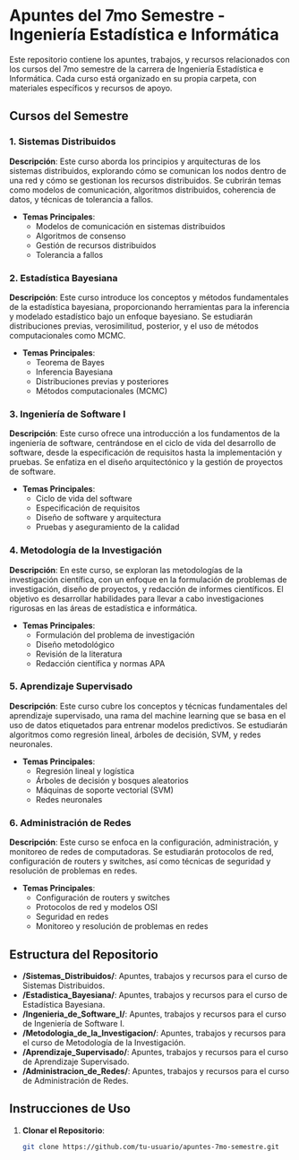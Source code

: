# Apuntes del 7mo Semestre - Ingeniería Estadística e Informática

Este repositorio contiene los apuntes, trabajos, y recursos relacionados con los cursos del 7mo semestre de la carrera de Ingeniería Estadística e Informática. Cada curso está organizado en su propia carpeta, con materiales específicos y recursos de apoyo.

## Cursos del Semestre

### 1. Sistemas Distribuidos

**Descripción**: Este curso aborda los principios y arquitecturas de los sistemas distribuidos, explorando cómo se comunican los nodos dentro de una red y cómo se gestionan los recursos distribuidos. Se cubrirán temas como modelos de comunicación, algoritmos distribuidos, coherencia de datos, y técnicas de tolerancia a fallos.

- **Temas Principales**:
  - Modelos de comunicación en sistemas distribuidos
  - Algoritmos de consenso
  - Gestión de recursos distribuidos
  - Tolerancia a fallos

### 2. Estadística Bayesiana

**Descripción**: Este curso introduce los conceptos y métodos fundamentales de la estadística bayesiana, proporcionando herramientas para la inferencia y modelado estadístico bajo un enfoque bayesiano. Se estudiarán distribuciones previas, verosimilitud, posterior, y el uso de métodos computacionales como MCMC.

- **Temas Principales**:
  - Teorema de Bayes
  - Inferencia Bayesiana
  - Distribuciones previas y posteriores
  - Métodos computacionales (MCMC)

### 3. Ingeniería de Software I

**Descripción**: Este curso ofrece una introducción a los fundamentos de la ingeniería de software, centrándose en el ciclo de vida del desarrollo de software, desde la especificación de requisitos hasta la implementación y pruebas. Se enfatiza en el diseño arquitectónico y la gestión de proyectos de software.

- **Temas Principales**:
  - Ciclo de vida del software
  - Especificación de requisitos
  - Diseño de software y arquitectura
  - Pruebas y aseguramiento de la calidad

### 4. Metodología de la Investigación

**Descripción**: En este curso, se exploran las metodologías de la investigación científica, con un enfoque en la formulación de problemas de investigación, diseño de proyectos, y redacción de informes científicos. El objetivo es desarrollar habilidades para llevar a cabo investigaciones rigurosas en las áreas de estadística e informática.

- **Temas Principales**:
  - Formulación del problema de investigación
  - Diseño metodológico
  - Revisión de la literatura
  - Redacción científica y normas APA

### 5. Aprendizaje Supervisado

**Descripción**: Este curso cubre los conceptos y técnicas fundamentales del aprendizaje supervisado, una rama del machine learning que se basa en el uso de datos etiquetados para entrenar modelos predictivos. Se estudiarán algoritmos como regresión lineal, árboles de decisión, SVM, y redes neuronales.

- **Temas Principales**:
  - Regresión lineal y logística
  - Árboles de decisión y bosques aleatorios
  - Máquinas de soporte vectorial (SVM)
  - Redes neuronales

### 6. Administración de Redes

**Descripción**: Este curso se enfoca en la configuración, administración, y monitoreo de redes de computadoras. Se estudiarán protocolos de red, configuración de routers y switches, así como técnicas de seguridad y resolución de problemas en redes.

- **Temas Principales**:
  - Configuración de routers y switches
  - Protocolos de red y modelos OSI
  - Seguridad en redes
  - Monitoreo y resolución de problemas en redes

## Estructura del Repositorio

- **/Sistemas_Distribuidos/**: Apuntes, trabajos y recursos para el curso de Sistemas Distribuidos.
- **/Estadistica_Bayesiana/**: Apuntes, trabajos y recursos para el curso de Estadística Bayesiana.
- **/Ingenieria_de_Software_I/**: Apuntes, trabajos y recursos para el curso de Ingeniería de Software I.
- **/Metodologia_de_la_Investigacion/**: Apuntes, trabajos y recursos para el curso de Metodología de la Investigación.
- **/Aprendizaje_Supervisado/**: Apuntes, trabajos y recursos para el curso de Aprendizaje Supervisado.
- **/Administracion_de_Redes/**: Apuntes, trabajos y recursos para el curso de Administración de Redes.

## Instrucciones de Uso

1. **Clonar el Repositorio**: 
   ```bash
   git clone https://github.com/tu-usuario/apuntes-7mo-semestre.git
